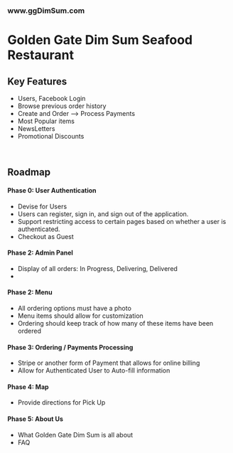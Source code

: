 
<h3>www.ggDimSum.com</h3>

<h1>Golden Gate Dim Sum Seafood Restaurant</h1>
<h2>Key Features</h2>
<ul>
  <li>Users, Facebook Login</li>
  <li>Browse previous order history</li>
  <li>Create and Order --> Process Payments</li>
  <li>Most Popular items</li>
  <li>NewsLetters</li>
  <li>Promotional Discounts</li>

</ul>
<br>

<h2>Roadmap</h2>
<h4>Phase 0: User Authentication</h4>
<ul>
  <li>Devise for Users</li>
  <li>Users can register, sign in, and sign out of the application.</li>
  <li>Support restricting access to certain pages based on whether a user is authenticated.</li>
  <li>Checkout as Guest</li>
</ul>

<h4>Phase 2: Admin Panel</h4>
<ul>
  <li>Display of all orders: In Progress, Delivering, Delivered</li>
  <li></li>
</ul>

<h4>Phase 2: Menu</h4>
<ul>
  <li>All ordering options must have a photo</li>
  <li>Menu items should allow for customization</li>
  <li>Ordering should keep track of how many of these items have been ordered</li>
</ul>

<h4>Phase 3: Ordering / Payments Processing</h4>
<ul>
  <li>Stripe or another form of Payment that allows for online billing</li>
  <li>Allow for Authenticated User to Auto-fill information</li>
</ul>

<h4>Phase 4: Map</h4>
<ul>
  <li>Provide directions for Pick Up</li>
</ul>

<h4>Phase 5: About Us</h4>
<ul>
  <li>What Golden Gate Dim Sum is all about</li>
  <li>FAQ</li>
</ul>
